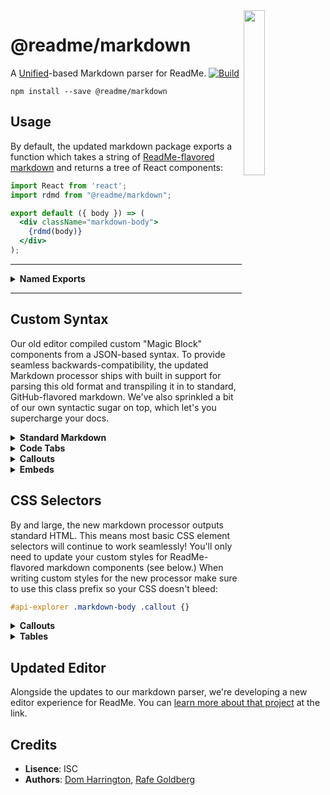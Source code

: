 <img align=right width=26% src=http://owlbert.io/images/owlberts-png/Reading.psd.png>

@readme/markdown
===

A [Unified](https://github.com/unifiedjs)-based Markdown parser for ReadMe. [![Build](https://github.com/readmeio/api-explorer/workflows/CI/badge.svg)](https://github.com/readmeio/api-explorer/tree/master/packages/markdown)

```
npm install --save @readme/markdown
```

## Usage

By default, the updated markdown package exports a function which takes a string of [ReadMe-flavored markdown](#readme-flavored-syntax) and returns a tree of React components:

```jsx
import React from 'react';
import rdmd from "@readme/markdown";

export default ({ body }) => (
  <div className="markdown-body">
    {rdmd(body)}
  </div>
);
```

<hr><details>
<summary><b>Named Exports</b></summary>

---

In addition to the default React processor, the package exports a few other methods for transforming ReadMe-flavored markdown:

```jsx
import * as rdmd from "@readme/markdown";
```

Which will give you the following:

| Export        | Description                                    | Arguments        |
| -------------:|:---------------------------------------------- |:---------------- |
| *`react`*     |_default;_ returns a VDOM tree object           | `text`, `options`|
| *`html`*      | transform markdown in to HTML                  | `text`, `options`|
| *`ast`*       | transform markdown to an mdast object          | `text`, `options`|
| *`md`*        | transform mdast in to ReadMe-flavored markdown | `tree`, `options`|
| *`normalize`* | normalize magic block syntax pre-processing    | `text`           |
| *`utils`*     | default `options`, React contexts, other utils | N/A              |

</details><hr>

## Custom Syntax

Our old editor compiled custom "Magic Block" components from a JSON-based syntax. To provide seamless backwards-compatibility, the updated Markdown processor ships with built in support for parsing this old format and transpiling it in to standard, GitHub-flavored markdown. We've also sprinkled a bit of our own syntactic sugar on top, which let's you supercharge your docs.

<details>
  <summary><b>Standard Markdown</b></summary><br>

- images
- lists
- tables
- headings
- inline decorations (link, bold, and emphasis tags, etc)

</details>
<details>
  <summary><b>Code Tabs</b></summary><br>

A tabbed interface for displaying multiple code blocks. These are written nearly identically to a series of vanilla markdown code snippets, except for their distinct *lack* of an additional line break separating each subsequent block:

    ```javascript
    export sum from 'sum';
    export sub from 'sub';
    ```
    ```javascript sum.js
    export sum = (a, b) => a + b
    ```
    ```javascript sub.js
    export sub = (a, b) => a - b
    ```

</details>

<details>
  <summary><b>Callouts</b></summary><br>

Callouts are very similar to blockquotes in both display and syntax. They are defined by a title with an initial emoji, which determines the callout's theme:

    > ❗️ Watch Out
    >
    > This is a callout using the error theme.

There are five potential themes:

| Emoji Prefix | Callout Theme |
|:-----:|:------------|
|ℹ|`.info` (blue theme)|
|👍|`.okay` (green theme)|
|⚠️|`.warn` (orange theme)|
|❗️|`.error` (red theme)|
|*...rest*|`N/A` (gray theme)|

</details>
<details>
  <summary><b>Embeds</b></summary><br>

Embeds are written as links, with their title set to `@embed`:

    [Embed Title](https://youtu.be/8bh238ekw3 "@embed")

</details>

## CSS Selectors

By and large, the new markdown processor outputs standard HTML. This means most basic CSS element selectors will continue to work seamlessly! You'll only need to update your custom styles for ReadMe-flavored markdown components (see below.) When writing custom styles for the new processor make sure to use this class prefix so your CSS doesn't bleed:

```css
#api-explorer .markdown-body .callout {}
```

<details>
  <summary><b>Callouts</b></summary><br>

Customize the default callout theme:

```scss
#api-explorer .markdown-body .callout {
  background: lightblue;
  border-color: dodgerblue;
}
```

Override the built-in theme styles:

```scss
#api-explorer .markdown-body .callout {}       // gray (default)
#api-explorer .markdown-body .callout_info {}  // blue
#api-explorer .markdown-body .callout_okay {}  // green
#api-explorer .markdown-body .callout_warn {}  // orange
#api-explorer .markdown-body .callout_error {} // red
```

</details>

<details>
  <summary><b>Tables</b></summary><br>

Tables are no longer wrapped in extra divs, and have a simplified baseline display that more closely mirrors standard markdown implementations. They should be easier to style.

```css
#api-explorer .markdown-body table {}
#api-explorer .markdown-body tr {}
#api-explorer .markdown-body th {}
#api-explorer .markdown-body td {}
```

</details>

## Updated Editor

Alongside the updates to our markdown parser, we're developing a new editor experience for ReadMe. You can [learn more about that project](https://github.com/readmeio/editor#readme-editor) at the link.

## Credits

- **Lisence**: ISC
- **Authors**: [Dom Harrington](https://github.com/domharrington/), [Rafe Goldberg](https://github.com/rafegoldberg)
